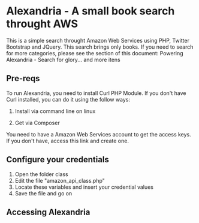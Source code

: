 Alexandria - A small book search throught AWS
=============================================

This is a simple search throught Amazon Web Services using PHP, Twitter Bootstrap and JQuery. This search brings only books. If you need to search for more categories, please see the section of this document: Powering Alexandria - Search for glory... and more itens

## Pre-reqs

To run Alexandria, you need to install Curl PHP Module. If you don't have Curl installed, you can do it using the follow ways:

1. Install via command line on linux

2. Get via Composer

You need to have a Amazon Web Services account to get the access keys. If you don't have, access this link and create one.


## Configure your credentials
1. Open the folder class
2. Edit the file "amazon_api_class.php"
3. Locate these variables and insert your credential values
4. Save the file and go on

## Accessing Alexandria
